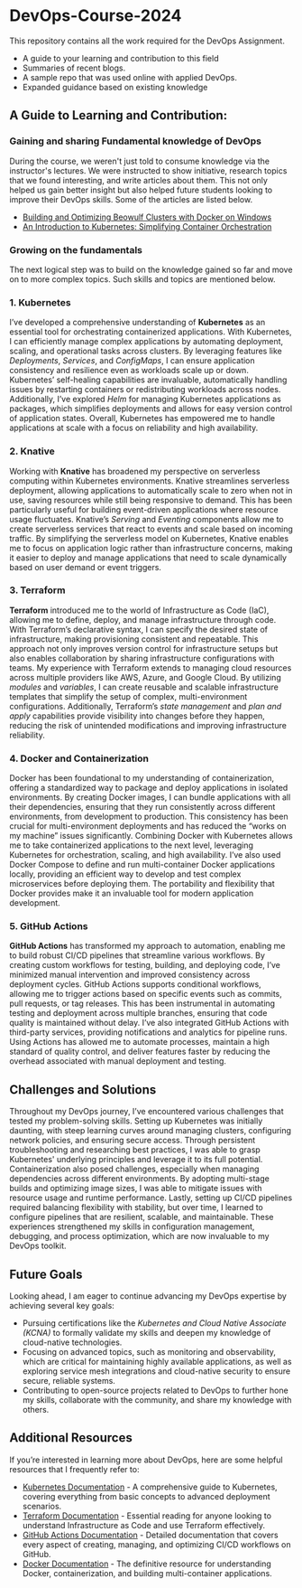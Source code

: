 # DevOps-Course-2024
This repository contains all the work required for the DevOps Assignment. 
-  A guide to your learning and contribution to this field
-  Summaries of recent blogs.
-  A sample repo that was used online with applied DevOps.
-  Expanded guidance based on existing knowledge

##  A Guide to Learning and Contribution:
### Gaining and sharing Fundamental knowledge of DevOps
During the course, we weren't just told to consume knowledge via the instructor's lectures. We were instructed to show initiative, research topics that we found interesting, and write articles about them. This not only helped us gain better insight but also helped future students looking to improve their DevOps skills.
Some of the articles are listed below.
- [Building and Optimizing Beowulf Clusters with Docker on Windows](https://medium.com/@mattique02/building-and-optimizing-beowulf-clusters-with-docker-on-windows-1b1e83532c27)
- [An Introduction to Kubernetes: Simplifying Container Orchestration](https://medium.com/@mattique02/an-introduction-to-kubernetes-simplifying-container-orchestration-d7cd9f3a4c7f) 

### Growing on the fundamentals 
The next logical step was to build on the knowledge gained so far and move on to more complex topics. Such skills and topics are mentioned below. 

<h3>1. Kubernetes</h3>
<p>I’ve developed a comprehensive understanding of <strong>Kubernetes</strong> as an essential tool for orchestrating containerized applications. With Kubernetes, I can efficiently manage complex applications by automating deployment, scaling, and operational tasks across clusters. By leveraging features like <em>Deployments</em>, <em>Services</em>, and <em>ConfigMaps</em>, I can ensure application consistency and resilience even as workloads scale up or down. Kubernetes’ self-healing capabilities are invaluable, automatically handling issues by restarting containers or redistributing workloads across nodes. Additionally, I’ve explored <em>Helm</em> for managing Kubernetes applications as packages, which simplifies deployments and allows for easy version control of application states. Overall, Kubernetes has empowered me to handle applications at scale with a focus on reliability and high availability.</p>
<h3>2. Knative</h3>
<p>Working with <strong>Knative</strong> has broadened my perspective on serverless computing within Kubernetes environments. Knative streamlines serverless deployment, allowing applications to automatically scale to zero when not in use, saving resources while still being responsive to demand. This has been particularly useful for building event-driven applications where resource usage fluctuates. Knative’s <em>Serving</em> and <em>Eventing</em> components allow me to create serverless services that react to events and scale based on incoming traffic. By simplifying the serverless model on Kubernetes, Knative enables me to focus on application logic rather than infrastructure concerns, making it easier to deploy and manage applications that need to scale dynamically based on user demand or event triggers.</p>
<h3>3. Terraform</h3> 
<p><strong>Terraform</strong> introduced me to the world of Infrastructure as Code (IaC), allowing me to define, deploy, and manage infrastructure through code. With Terraform’s declarative syntax, I can specify the desired state of infrastructure, making provisioning consistent and repeatable. This approach not only improves version control for infrastructure setups but also enables collaboration by sharing infrastructure configurations with teams. My experience with Terraform extends to managing cloud resources across multiple providers like AWS, Azure, and Google Cloud. By utilizing <em>modules</em> and <em>variables</em>, I can create reusable and scalable infrastructure templates that simplify the setup of complex, multi-environment configurations. Additionally, Terraform’s <em>state management</em> and <em>plan and apply</em> capabilities provide visibility into changes before they happen, reducing the risk of unintended modifications and improving infrastructure reliability.</p> 
<h3>4. Docker and Containerization</h3> 
<p>Docker has been foundational to my understanding of containerization, offering a standardized way to package and deploy applications in isolated environments. By creating Docker images, I can bundle applications with all their dependencies, ensuring that they run consistently across different environments, from development to production. This consistency has been crucial for multi-environment deployments and has reduced the “works on my machine” issues significantly. Combining Docker with Kubernetes allows me to take containerized applications to the next level, leveraging Kubernetes for orchestration, scaling, and high availability. I’ve also used Docker Compose to define and run multi-container Docker applications locally, providing an efficient way to develop and test complex microservices before deploying them. The portability and flexibility that Docker provides make it an invaluable tool for modern application development.</p> 
<h3>5. GitHub Actions</h3> 
<p><strong>GitHub Actions</strong> has transformed my approach to automation, enabling me to build robust CI/CD pipelines that streamline various workflows. By creating custom workflows for testing, building, and deploying code, I’ve minimized manual intervention and improved consistency across deployment cycles. GitHub Actions supports conditional workflows, allowing me to trigger actions based on specific events such as commits, pull requests, or tag releases. This has been instrumental in automating testing and deployment across multiple branches, ensuring that code quality is maintained without delay. I’ve also integrated GitHub Actions with third-party services, providing notifications and analytics for pipeline runs. Using Actions has allowed me to automate processes, maintain a high standard of quality control, and deliver features faster by reducing the overhead associated with manual deployment and testing.</p> 
<h2>Challenges and Solutions</h2> 
<p>Throughout my DevOps journey, I’ve encountered various challenges that tested my problem-solving skills. Setting up Kubernetes was initially daunting, with steep learning curves around managing clusters, configuring network policies, and ensuring secure access. Through persistent troubleshooting and researching best practices, I was able to grasp Kubernetes' underlying principles and leverage it to its full potential. Containerization also posed challenges, especially when managing dependencies across different environments. By adopting multi-stage builds and optimizing image sizes, I was able to mitigate issues with resource usage and runtime performance. Lastly, setting up CI/CD pipelines required balancing flexibility with stability, but over time, I learned to configure pipelines that are resilient, scalable, and maintainable. These experiences strengthened my skills in configuration management, debugging, and process optimization, which are now invaluable to my DevOps toolkit.</p>
<h2>Future Goals</h2>
<p>Looking ahead, I am eager to continue advancing my DevOps expertise by achieving several key goals:</p> 
  <ul> 
    <li>Pursuing certifications like the <em>Kubernetes and Cloud Native Associate (KCNA)</em> to formally validate my skills and deepen my knowledge of cloud-native technologies.</li> 
    <li>Focusing on advanced topics, such as monitoring and observability, which are critical for maintaining highly available applications, as well as exploring service mesh integrations and cloud-native security to ensure secure, reliable systems.</li> 
    <li>Contributing to open-source projects related to DevOps to further hone my skills, collaborate with the community, and share my knowledge with others.</li> 
  </ul>
<h2>Additional Resources</h2>
<p>If you’re interested in learning more about DevOps, here are some helpful resources that I frequently refer to:</p>
  <ul> 
    <li><a href="https://kubernetes.io/docs/">Kubernetes Documentation</a> - A comprehensive guide to Kubernetes, covering everything from basic concepts to advanced deployment scenarios.</li> 
    <li><a href="https://developer.hashicorp.com/terraform/docs">Terraform Documentation</a> - Essential reading for anyone looking to understand Infrastructure as Code and use Terraform effectively.</li> 
    <li><a href="https://docs.github.com/en/actions">GitHub Actions Documentation</a> - Detailed documentation that covers every aspect of creating, managing, and optimizing CI/CD workflows on GitHub.</li> <li><a href="https://docs.docker.com/">Docker Documentation</a> - The definitive resource for understanding Docker, containerization, and building multi-container applications.</li> 
  </ul>

  
